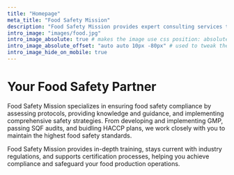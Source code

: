 ```yaml
---
title: "Homepage"
meta_title: "Food Safety Mission"
description: "Food Safety Mission provides expert consulting services to ensure compliance with food safety regulations. We develop custom safety programs, offer audit preparation, and train teams on best practices to protect your business and meet industry standards."
intro_image: "images/food.jpg"
intro_image_absolute: true # makes the image use css position: absolute; so it looks "offset". It's a visual effect that might not always look good depending on the image you use.
intro_image_absolute_offset: "auto auto 10px -80px" # used to tweak the positioning of the absolute image if enabled above
intro_image_hide_on_mobile: true
---
```


# Your Food Safety Partner

Food Safety Mission specializes in ensuring food safety compliance by assessing protocols, providing knowledge and guidance, and implementing comprehensive safety strategies. From developing and implementing GMP, passing SQF audits, and buidling HACCP plans, we work closely with you to maintain the highest food safety standards.

Food Safety Mission provides in-depth training, stays current with industry regulations, and supports certification processes, helping you achieve compliance and safeguard your food production operations.
